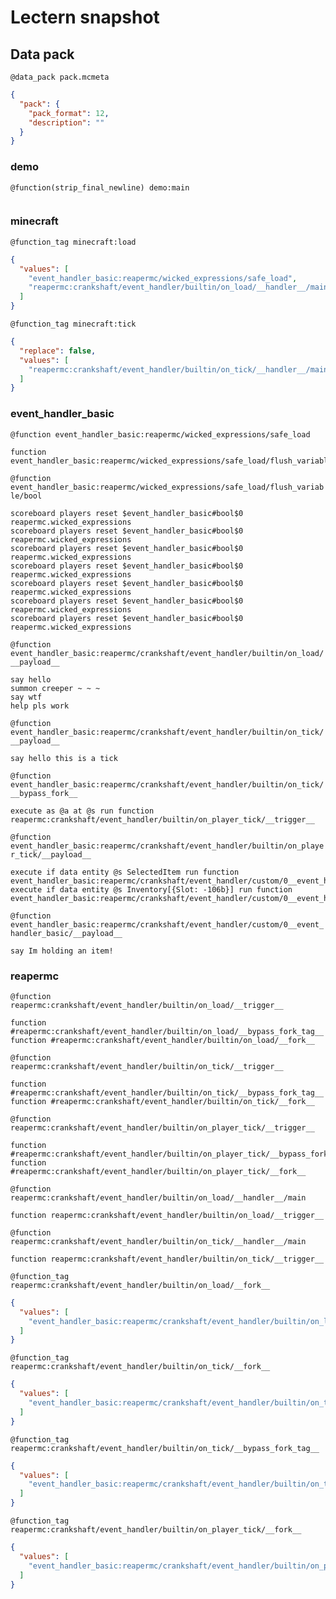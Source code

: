 # Lectern snapshot

## Data pack

`@data_pack pack.mcmeta`

```json
{
  "pack": {
    "pack_format": 12,
    "description": ""
  }
}
```

### demo

`@function(strip_final_newline) demo:main`

```mcfunction

```

### minecraft

`@function_tag minecraft:load`

```json
{
  "values": [
    "event_handler_basic:reapermc/wicked_expressions/safe_load",
    "reapermc:crankshaft/event_handler/builtin/on_load/__handler__/main"
  ]
}
```

`@function_tag minecraft:tick`

```json
{
  "replace": false,
  "values": [
    "reapermc:crankshaft/event_handler/builtin/on_tick/__handler__/main"
  ]
}
```

### event_handler_basic

`@function event_handler_basic:reapermc/wicked_expressions/safe_load`

```mcfunction
function event_handler_basic:reapermc/wicked_expressions/safe_load/flush_variable/bool
```

`@function event_handler_basic:reapermc/wicked_expressions/safe_load/flush_variable/bool`

```mcfunction
scoreboard players reset $event_handler_basic#bool$0 reapermc.wicked_expressions
scoreboard players reset $event_handler_basic#bool$0 reapermc.wicked_expressions
scoreboard players reset $event_handler_basic#bool$0 reapermc.wicked_expressions
scoreboard players reset $event_handler_basic#bool$0 reapermc.wicked_expressions
scoreboard players reset $event_handler_basic#bool$0 reapermc.wicked_expressions
scoreboard players reset $event_handler_basic#bool$0 reapermc.wicked_expressions
scoreboard players reset $event_handler_basic#bool$0 reapermc.wicked_expressions
```

`@function event_handler_basic:reapermc/crankshaft/event_handler/builtin/on_load/__payload__`

```mcfunction
say hello
summon creeper ~ ~ ~
say wtf
help pls work
```

`@function event_handler_basic:reapermc/crankshaft/event_handler/builtin/on_tick/__payload__`

```mcfunction
say hello this is a tick
```

`@function event_handler_basic:reapermc/crankshaft/event_handler/builtin/on_tick/__bypass_fork__`

```mcfunction
execute as @a at @s run function reapermc:crankshaft/event_handler/builtin/on_player_tick/__trigger__
```

`@function event_handler_basic:reapermc/crankshaft/event_handler/builtin/on_player_tick/__payload__`

```mcfunction
execute if data entity @s SelectedItem run function event_handler_basic:reapermc/crankshaft/event_handler/custom/0__event_handler_basic/__payload__
execute if data entity @s Inventory[{Slot: -106b}] run function event_handler_basic:reapermc/crankshaft/event_handler/custom/0__event_handler_basic/__payload__
```

`@function event_handler_basic:reapermc/crankshaft/event_handler/custom/0__event_handler_basic/__payload__`

```mcfunction
say Im holding an item!
```

### reapermc

`@function reapermc:crankshaft/event_handler/builtin/on_load/__trigger__`

```mcfunction
function #reapermc:crankshaft/event_handler/builtin/on_load/__bypass_fork_tag__
function #reapermc:crankshaft/event_handler/builtin/on_load/__fork__
```

`@function reapermc:crankshaft/event_handler/builtin/on_tick/__trigger__`

```mcfunction
function #reapermc:crankshaft/event_handler/builtin/on_tick/__bypass_fork_tag__
function #reapermc:crankshaft/event_handler/builtin/on_tick/__fork__
```

`@function reapermc:crankshaft/event_handler/builtin/on_player_tick/__trigger__`

```mcfunction
function #reapermc:crankshaft/event_handler/builtin/on_player_tick/__bypass_fork_tag__
function #reapermc:crankshaft/event_handler/builtin/on_player_tick/__fork__
```

`@function reapermc:crankshaft/event_handler/builtin/on_load/__handler__/main`

```mcfunction
function reapermc:crankshaft/event_handler/builtin/on_load/__trigger__
```

`@function reapermc:crankshaft/event_handler/builtin/on_tick/__handler__/main`

```mcfunction
function reapermc:crankshaft/event_handler/builtin/on_tick/__trigger__
```

`@function_tag reapermc:crankshaft/event_handler/builtin/on_load/__fork__`

```json
{
  "values": [
    "event_handler_basic:reapermc/crankshaft/event_handler/builtin/on_load/__payload__"
  ]
}
```

`@function_tag reapermc:crankshaft/event_handler/builtin/on_tick/__fork__`

```json
{
  "values": [
    "event_handler_basic:reapermc/crankshaft/event_handler/builtin/on_tick/__payload__"
  ]
}
```

`@function_tag reapermc:crankshaft/event_handler/builtin/on_tick/__bypass_fork_tag__`

```json
{
  "values": [
    "event_handler_basic:reapermc/crankshaft/event_handler/builtin/on_tick/__bypass_fork__"
  ]
}
```

`@function_tag reapermc:crankshaft/event_handler/builtin/on_player_tick/__fork__`

```json
{
  "values": [
    "event_handler_basic:reapermc/crankshaft/event_handler/builtin/on_player_tick/__payload__"
  ]
}
```

